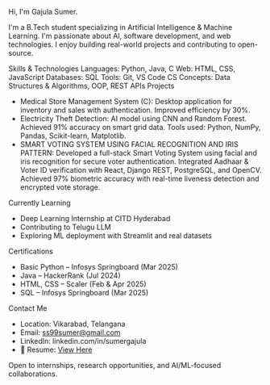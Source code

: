 Hi, I'm Gajula Sumer.

I'm a B.Tech student specializing in Artificial Intelligence & Machine Learning. I'm passionate about AI, software development, and web technologies. I enjoy building real-world projects and contributing to open-source.

Skills & Technologies
Languages: Python, Java, C
Web: HTML, CSS, JavaScript
Databases: SQL
Tools: Git, VS Code
CS Concepts: Data Structures & Algorithms, OOP, REST APIs
Projects

* Medical Store Management System (C): Desktop application for inventory and sales with authentication. Improved efficiency by 30%.
* Electricity Theft Detection: AI model using CNN and Random Forest. Achieved 91% accuracy on smart grid data. Tools used: Python, NumPy, Pandas, Scikit-learn, Matplotlib.
* SMART VOTING SYSTEM USING FACIAL RECOGNITION AND IRIS PATTERN: Developed a full-stack Smart Voting System using facial and iris recognition for secure voter authentication.
Integrated Aadhaar & Voter ID verification with React, Django REST, PostgreSQL, and OpenCV.
Achieved 97% biometric accuracy with real-time liveness detection and encrypted vote storage.

Currently Learning

* Deep Learning Internship at CITD Hyderabad
* Contributing to Telugu LLM
* Exploring ML deployment with Streamlit and real datasets

Certifications

* Basic Python – Infosys Springboard (Mar 2025)
* Java – HackerRank (Jul 2024)
* HTML, CSS – Scaler (Feb & Apr 2025)
* SQL – Infosys Springboard (Mar 2025)

Contact Me
* Location: Vikarabad, Telangana
* Email: [ss99sumer@gmail.com](mailto:ss99sumer@gmail.com)
* LinkedIn: linkedin.com/in/sumergajula
* 📄 Resume: [View Here]([https://drive.google.com/file/d/1U0mJZLfgXOVC8hYTVk834ZWE8QZFzbbR/view?usp=sharing](https://drive.google.com/file/d/1FocnYZNdrP-CCbGvGYbXjBHurBwbhj5m/view?usp=sharing))


Open to internships, research opportunities, and AI/ML-focused collaborations.
